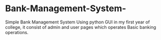 # Bank-Management-System-
Simple Bank Management System Using python GUI in my first year of  college, it consist of admin and user pages which operates Basic banking operations.
